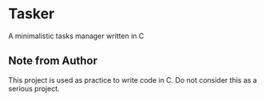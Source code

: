 ﻿# Tasker 

A minimalistic tasks manager written in C

## Note from Author
 
This project is used as practice to write code in C. 
Do not consider this as a serious project.